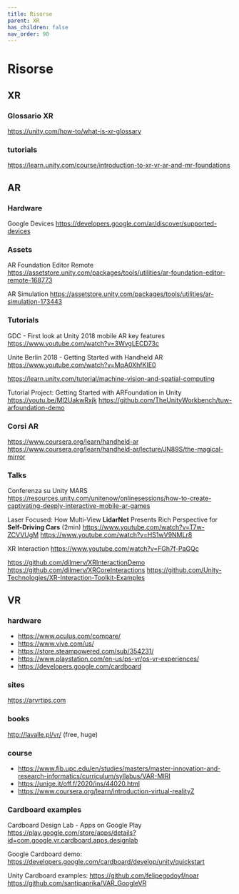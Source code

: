 ```yaml
---
title: Risorse
parent: XR
has_children: false
nav_order: 90
---
```

# Risorse

## XR

### Glossario XR
<https://unity.com/how-to/what-is-xr-glossary>

### tutorials
<https://learn.unity.com/course/introduction-to-xr-vr-ar-and-mr-foundations>

## AR

### Hardware
Google Devices
<https://developers.google.com/ar/discover/supported-devices>

### Assets
AR Foundation Editor Remote
<https://assetstore.unity.com/packages/tools/utilities/ar-foundation-editor-remote-168773>

AR Simulation
<https://assetstore.unity.com/packages/tools/utilities/ar-simulation-173443>

### Tutorials
GDC - First look at Unity 2018 mobile AR key features
<https://www.youtube.com/watch?v=3WvgLECD73c>

Unite Berlin 2018 - Getting Started with Handheld AR
<https://www.youtube.com/watch?v=MqA0XhfKIE0>

<https://learn.unity.com/tutorial/machine-vision-and-spatial-computing>

Tutorial Project: Getting Started with ARFoundation in Unity
<https://youtu.be/Ml2UakwRxjk>
<https://github.com/TheUnityWorkbench/tuw-arfoundation-demo>

### Corsi AR
<https://www.coursera.org/learn/handheld-ar>
<https://www.coursera.org/learn/handheld-ar/lecture/JN89S/the-magical-mirror>

### Talks
Conferenza su Unity MARS
<https://resources.unity.com/unitenow/onlinesessions/how-to-create-captivating-deeply-interactive-mobile-ar-games>

Laser Focused: How Multi-View **LidarNet** Presents Rich Perspective for **Self-Driving Cars** (2min)
<https://www.youtube.com/watch?v=T7w-ZCVVUgM>
<https://www.youtube.com/watch?v=HS1wV9NMLr8>

XR Interaction
<https://www.youtube.com/watch?v=FGh7f-PaGQc>

<https://github.com/dilmerv/XRInteractionDemo>
<https://github.com/dilmerv/XRCoreInteractions>
<https://github.com/Unity-Technologies/XR-Interaction-Toolkit-Examples>

## VR

### hardware
- <https://www.oculus.com/compare/>
- <https://www.vive.com/us/>
- <https://store.steampowered.com/sub/354231/>
- <https://www.playstation.com/en-us/ps-vr/ps-vr-experiences/>
- https://developers.google.com/cardboard

### sites
<https://arvrtips.com>

### books
<http://lavalle.pl/vr/> (free, huge)

### course

- <https://www.fib.upc.edu/en/studies/masters/master-innovation-and-research-informatics/curriculum/syllabus/VAR-MIRI>
- <https://unige.it/off.f/2020/ins/44020.html>
- <https://www.coursera.org/learn/introduction-virtual-realityZ>

### Cardboard examples
Cardboard Design Lab - Apps on Google Play
<https://play.google.com/store/apps/details?id=com.google.vr.cardboard.apps.designlab>

Google Cardboard demo:
<https://developers.google.com/cardboard/develop/unity/quickstart>

Unity Cardboard examples:
<https://github.com/felipegodoyf/noar>
<https://github.com/santipaprika/VAR_GoogleVR>
